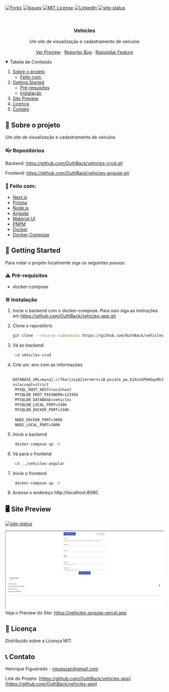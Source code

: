 <!--
*** Thanks for checking out the Best-README-Template. If you have a suggestion
*** that would make this better, please fork the repo and create a pull request
*** or simply open an issue with the tag "enhancement".
*** Thanks again! Now go create something AMAZING! :D
-->



<!-- PROJECT SHIELDS -->
<!--
*** I'm using markdown "reference style" links for readability.
*** Reference links are enclosed in brackets [ ] instead of parentheses ( ).
*** See the bottom of this document for the declaration of the reference variables
*** for contributors-url, forks-url, etc. This is an optional, concise syntax you may use.
*** https://www.markdownguide.org/basic-syntax/#reference-style-links
-->

[![Forks][forks-shield]][forks-url]
[![Issues][issues-shield]][issues-url]
[![MIT License][license-shield]][license-url]
[![LinkedIn][linkedin-shield]][linkedin-url]
[![site-status]](https://vehicles-angular.vercel.app)


<!-- PROJECT LOGO -->
<br />
<p align="center">
  <h3 align="center">Vehicles</h3>

  <p align="center">
    Um site de visualização e cadastramento de veículos
    <br />
    <br />
    <a href="https://vehicles-angular.vercel.app">Ver Preview</a>
    ·
    <a href="https://github.com/OuthBack/vehicles-app/issues">Reportar Bug</a>
    ·
    <a href="https://github.com/OuthBack/vehicles-app/issues">Requisitar Feature</a>
  </p>
</p>



<!-- TABLE OF CONTENTS -->
<details open="open">
  <summary>Tabela de Conteúdo</summary>
  <ol>
    <li>
      <a href="#about-the-project">Sobre o projeto</a>
      <ul>
        <li><a href="#built-with">Feito com:</a></li>
      </ul>
    </li>
    <li>
      <a href="#getting-started">Getting Started</a>
      <ul>
        <li><a href="#prerequisites">Pré-requisitos</a></li>
        <li><a href="#installation">Instalação</a></li>
      </ul>
    </li>
    <li><a href="#usage">Site Preview</a></li>
    <li><a href="#license">Licença</a></li>
    <li><a href="#contact">Contato</a></li>

  </ol>
</details>



<!-- ABOUT THE PROJECT -->
## 📖 Sobre o projeto

Um site de visualização e cadastramento de veículos

### :eyeglasses: Repositórios

Backend: https://github.com/OuthBack/vehicles-crud.git

Frontend: https://github.com/OuthBack/vehicles-angular.git

### 🔋 Feito com:

* [Next.js](https://nextjs.org)
* [Prisma](https://www.prisma.io)
* [Node.js](https://nodejs.org/en)
* [Angular](https://angular.io)
* [Material UI](https://material.angular.io)
* [PNPM](https://pnpm.io/pt/)
* [Docker](https://www.docker.com)
* [Docker-Compose](https://docs.docker.com/compose)

<!-- GETTING STARTED -->
## :scroll: Getting Started

Para rodar o projeto localmente siga os seguintes passos:

### :warning: Pré-requisitos

* docker-compose

### :gear: Instalação
1. Inicie o backend com o docker-compose. Para isso siga as instruções em https://github.com/OuthBack/vehicles-app.git  

2. Clone o repositório
   ```sh
   git clone --recurse-submodules https://github.com/OuthBack/vehicles-app.git 
   ```

3. Vá ao backend
   ```sh
    cd vehicles-crud
   ```

4. Crie um .env com as informações
   ```env
    DATABASE_URL=mysql://fkwrjxzyb2jmrnmrnri8:pscale_pw_b1XnzGP6HGqxRhJJbpy2WfESAFfzmPO3gJBuAMPZMbv@aws.connect.psdb.cloud/vehicles?sslaccept=strict
    MYSQL_ROOT_HOST=localhost
    MYSQLDB_ROOT_PASSWORD=123456
    MYSQLDB_DATABASE=vehicles
    MYSQLDB_LOCAL_PORT=3306
    MYSQLDB_DOCKER_PORT=3306

    NODE_DOCKER_PORT=3000
    NODE_LOCAL_PORT=3000
   ```

5. Inicie o backend
   ```sh
    docker-compose up -d
   ```

6. Vá para o frontend
   ```sh
    cd ../vehicles-angular
   ```

7. Inicie o frontend
   ```sh
    docker-compose up -d
   ```

8. Acesse o endereço http://localhost:8080
   
<!-- Site Preview -->
## 🖥️ Site Preview
[![site-status]](https://vehicles-angular.vercel.app)
<br/>

[![Product Name Screen Shot][product-screenshot]](https://vehicles-angular.vercel.app)
Veja o Preview do Site:
https://vehicles-angular.vercel.app

<!-- LICENÇA -->
## :pencil: Licença
                                                     
                                                    
Distribuido sobre a Licença MIT.
                                                      
                                                      
<!-- CONTACT -->
## :telephone_receiver: Contato

Henrique Figueiredo - riquessan@gmail.com

Link do Projeto: [https://github.com/OuthBack/vehicles-app](https://github.com/OuthBack/vehicles-app)


<!-- MARKDOWN LINKS & IMAGES -->
<!-- https://www.markdownguide.org/basic-syntax/#reference-style-links -->
[contributors-shield]: https://img.shields.io/github/contributors/othneildrew/Best-README-Template.svg?style=for-the-badge
[contributors-url]: https://github.com/othneildrew/Best-README-Template/graphs/contributors
[forks-shield]: https://img.shields.io/github/forks/othneildrew/Best-README-Template.svg?style=for-the-badge
[forks-url]: https://github.com/othneildrew/Best-README-Template/network/members
[stars-shield]: https://img.shields.io/github/stars/othneildrew/Best-README-Template.svg?style=for-the-badge
[stars-url]: https://github.com/othneildrew/Best-README-Template/stargazers
[issues-shield]: https://img.shields.io/github/issues/othneildrew/Best-README-Template.svg?style=for-the-badge
[issues-url]: https://github.com/othneildrew/Best-README-Template/issues
[license-shield]: https://img.shields.io/github/license/othneildrew/Best-README-Template.svg?style=for-the-badge
[license-url]: https://github.com/othneildrew/Best-README-Template/blob/master/LICENSE.txt
[linkedin-shield]: https://img.shields.io/badge/-LinkedIn-black.svg?style=for-the-badge&logo=linkedin&colorB=555
[linkedin-url]: https://linkedin.com/in/h-figueiredo
[product-screenshot]: .github/screenshot.png
[site-status]: https://img.shields.io/website/https/vehicles-angular.vercel.app/path/to/page.html.svg.?style=for-the-badge
